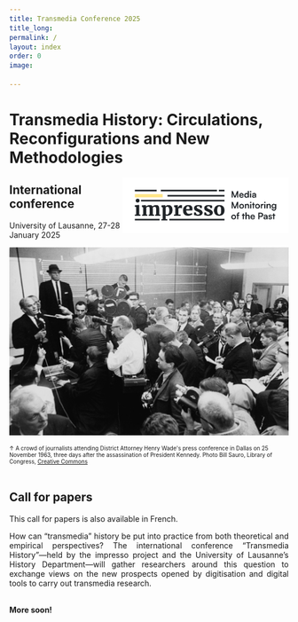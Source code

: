 ```yaml
---
title: Transmedia Conference 2025
title_long: 
permalink: /
layout: index
order: 0
image: 

---
```

# Transmedia History: Circulations, Reconfigurations and New Methodologies
<img src="images/impresso.png" alt="image" width="300" height="auto" align="right">

## International conference
University of Lausanne, 27-28 January 2025

![Transmedia Conference](images/transmediaconference2025.jpg)
<div style="font-size: x-small">↑ A crowd of journalists attending District Attorney Henry Wade's press conference in Dallas on 25 November 1963, three days after the assassination of President Kennedy. Photo Bill Sauro, Library of Congress, <a href="https://commons.wikimedia.org/wiki/File:Henry_Wade_1963_press_conference_NYWTS.jpg">Creative Commons</a></div><br>

## Call for papers
This call for papers is also available in French.

<div style="text-align: justify"> How can “transmedia” history be put into practice from both theoretical and empirical perspectives? The international conference “Transmedia History”—held by the impresso project and the University of Lausanne’s History Department—will gather researchers around this question to exchange views on the new prospects opened by digitisation and digital tools to carry out transmedia research.</div><br>


**More soon!**
